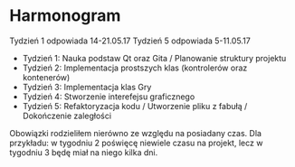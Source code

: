 # Harmonogram

Tydzień 1 odpowiada 14-21.05.17
Tydzień 5 odpowiada 5-11.05.17

- Tydzień 1: Nauka podstaw Qt oraz Gita / Planowanie struktury projektu
- Tydzień 2: Implementacja prostszych klas (kontrolerów oraz kontenerów)
- Tydzień 3: Implementacja klas Gry
- Tydzień 4: Stworzenie interefejsu graficznego
- Tydzień 5: Refaktoryzacja kodu / Utworzenie pliku z fabułą / Dokończenie zaległości

Obowiązki rodzieliłem nierówno ze względu na posiadany czas.
Dla przykładu: w tygodniu 2 poświęcę niewiele czasu na projekt, lecz w tygodniu 3 będę miał na niego kilka dni.
